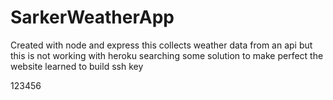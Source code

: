# SarkerWeatherApp
Created with node and express
this collects weather data from an api but this is not working with heroku
searching some solution to make perfect the website
learned to build ssh key

123456
